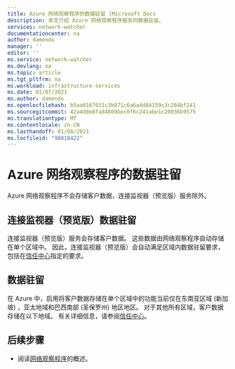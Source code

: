 ```yaml
---
title: Azure 网络观察程序的数据驻留 |Microsoft Docs
description: 本文介绍 Azure 网络观察程序服务的数据驻留。
services: network-watcher
documentationcenter: na
author: damendo
manager: ''
editor: ''
ms.service: network-watcher
ms.devlang: na
ms.topic: article
ms.tgt_pltfrm: na
ms.workload: infrastructure-services
ms.date: 01/07/2021
ms.author: damendo
ms.openlocfilehash: b5aa8167031c3b871c6a6a4d84159c3c284bf241
ms.sourcegitcommit: 42a4d0e8fa84609bec0f6c241abe1c20036b9575
ms.translationtype: MT
ms.contentlocale: zh-CN
ms.lasthandoff: 01/08/2021
ms.locfileid: "98018422"
---
```

# <a name="data-residency-for-azure-network-watcher"></a>Azure 网络观察程序的数据驻留
Azure 网络观察程序不会存储客户数据，连接监视器（预览版）服务除外。


## <a name="connection-monitor-preview-data-residency"></a>连接监视器（预览版）数据驻留
连接监视器（预览版）服务会存储客户数据。 这些数据由网络观察程序自动存储在单个区域中。 因此，连接监视器（预览版）会自动满足区域内数据驻留要求，包括在[信任中心](https://azuredatacentermap.azurewebsites.net/)指定的要求。

## <a name="data-residency"></a>数据驻留
在 Azure 中，启用将客户数据存储在单个区域中的功能当前仅在东南亚区域 (新加坡) ，亚太地域和巴西南部 (圣保罗州) 地区地区。 对于其他所有区域，客户数据存储在以下地域。 有关详细信息，请参阅[信任中心](https://azuredatacentermap.azurewebsites.net/)。

## <a name="next-steps"></a>后续步骤

* 阅读[网络观察程序](./network-watcher-monitoring-overview.md)的概述。